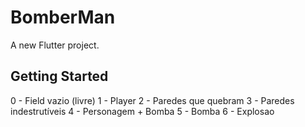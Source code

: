 # BomberMan

A new Flutter project.

## Getting Started

0 - Field vazio (livre)
1 - Player
2 - Paredes que quebram
3 - Paredes indestrutíveis
4 - Personagem + Bomba
5 - Bomba
6 - Explosao
